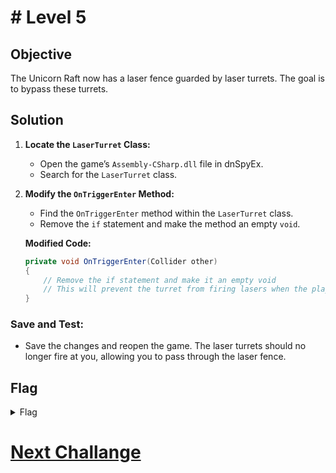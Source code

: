 # # Level 5

## Objective

The Unicorn Raft now has a laser fence guarded by laser turrets. The goal is to bypass these turrets.

## Solution

1. **Locate the `LaserTurret` Class:**
   
   - Open the game’s `Assembly-CSharp.dll` file in dnSpyEx.
   - Search for the `LaserTurret` class.

2. **Modify the `OnTriggerEnter` Method:**
   
   - Find the `OnTriggerEnter` method within the `LaserTurret` class.
   - Remove the `if` statement and make the method an empty `void`.
   
   **Modified Code:**
   
   ```csharp
   private void OnTriggerEnter(Collider other)
   {
       // Remove the if statement and make it an empty void
       // This will prevent the turret from firing lasers when the player enters the trigger zone
   }
   ```

### **Save and Test:**

- Save the changes and reopen the game. The laser turrets should no longer fire at you, allowing you to pass through the laser fence.

## Flag

<details>
<summary>Flag</summary>
GHCTF{oops_sorry_mr_unicorn}

</details>

# [Next Challange](level6.MD)
